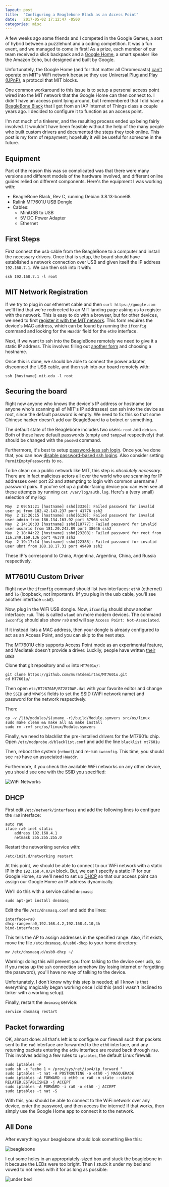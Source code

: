 ```yaml
---
layout: post
title:  "Configuring a Beaglebone Black as an Access Point"
date:   2017-05-02 17:12:47 -0500
categories: misc
---
```


A few weeks ago some friends and I competed in the Google Games, a sort of hybrid between a puzzlehunt and a coding competition. It was a fun event, and we managed to come in first! As a prize, each member of our team received a slick backpack and a [Google Home](https://madeby.google.com/home/), a smart speaker like the Amazon Echo, but designed and built by Google.

Unfortunately, the Google Home (and for that matter all Chromecasts) [can't operate](http://kb.mit.edu/confluence/pages/viewpage.action?pageId=152573801) on MIT's WiFi network because they use [Universal Plug and Play (UPnP)](https://en.wikipedia.org/wiki/Universal_Plug_and_Play), a protocol that MIT blocks.

One common workaround to this issue is to setup a personal access point wired into the MIT network that the Google Home can then connect to. I didn't have an access point lying around, but I remembered that I did have a [BeagleBone Black](https://beagleboard.org/black) that I got from an IAP Internet of Things class a couple years ago. I decided to configure it to function as an access point.

I'm not much of a tinkerer, and the resulting process ended up being fairly involved. It wouldn't have been feasible without the help of the many people who built custom drivers and documented the steps they took online. This post is my form of repayment; hopefully it will be useful for someone in the future.

## Equipment

Part of the reason this was so complicated was that there were many versions and different models of the hardware involved, and different online guides relied on different components. Here's the equipment I was working with:

* BeagleBone Black, Rev C, running Debian 3.8.13-bone68
* Ralink MT7601U USB Dongle
* Cables:
  * MiniUSB to USB
  * 5V DC Power Adapter
  * Ethernet

## First Steps

First connect the usb cable from the BeagleBone to a computer and install the necessary drivers. Once that is setup, the board should have established a network connection over USB and given itself the IP address `192.168.7.1`. We can then ssh into it with:

```
ssh 192.168.7.1 -l root
```

## MIT Network Registration

If we try to plug in our ethernet cable and then `curl https://google.com` we'll find that we're redirected to an MIT landing page asking us to register with the network. This is easy to do with a browser, but for other devices, we need to first [register it with the MIT network](https://rcc.mit.edu/registration). This form requires the device's MAC address, which can be found by running the `ifconfig` command and looking for the `HWaddr` field for the `eth0` interface.

Next, if we want to ssh into the BeagleBone remotely we need to give it a static IP address. This involves filling out [another form](http://rcc.mit.edu/ip-request) and choosing a hostname.

Once this is done, we should be able to connect the power adapter, disconnect the USB cable, and then ssh into our board remotely with:

```
ssh [hostname].mit.edu -l root
```

## Securing the board

Right now anyone who knows the device's IP address or hostname (or anyone who's scanning all of MIT's IP addresses) can ssh into the device as root, since the default password is empty. We need to fix this so that some Chinese hacker doesn't add our BeagleBoard to a botnet or something.

The default state of the Beaglebone includes two users: `root` and `debian`. Both of these have default passwords (empty and `temppwd` respectively) that should be changed with the `passwd` command.

Furthermore, it's best to setup [password-less ssh login](http://www.linuxproblem.org/art_9.html). Once you've done that, you can now [disable password-based ssh logins](http://support.hostgator.com/articles/specialized-help/technical/how-to-disable-password-authentication-for-ssh). Also consider setting `PermitEmptyPasswords` to `no`.

To be clear: on a public network like MIT, this step is *absolutely necessary*. There are in fact malicious actors all over the world who are scanning for IP addresses over port 22 and attempting to login with common username / password pairs. If you've set up a public-facing device you can even see all these attempts by running `cat /var/log/auth.log`. Here's a (very small) selection of my log:

```
May  2 09:51:21 [hostname] sshd[3336]: Failed password for invalid user pi from 182.42.143.237 port 41776 ssh2
May  2 12:26:15 [hostname] sshd[6130]: Failed password for invalid user admin from 186.134.163.92 port 57968 ssh2
May  2 14:10:03 [hostname] sshd[18777]: Failed password for invalid user usuario from 181.20.243.89 port 38646 ssh2
May  2 18:04:22 [hostname] sshd[23208]: Failed password for root from 116.249.169.136 port 46370 ssh2
May  2 19:17:14 [hostname] sshd[22388]: Failed password for invalid user ubnt from 188.18.17.31 port 49490 ssh2
```

These IP's correspond to China, Argentina, Argentina, China, and Russia respectively.

## MT7601U Custom Driver
Right now the `ifconfig` command should list two interfaces: `eth0` (ethernet) and `lo` (loopback, not important). (If you plug in the usb cable, you'll see another interface `usb0`).

Now, plug in the WiFi USB dongle. Now, `ifconfig` should show another interface: `ra0`. This is called `wlan0` on more modern devices. The command `iwconfig` should also show `ra0` and will say `Access Point: Not-Associated`.

If it instead lists a MAC address, then your dongle is already configured to act as an Access Point, and you can skip to the next step.

The MT7601U chip supports Access Point mode as an experimental feature, and Mediatek doesn't provide a driver. Luckily, people have written [their own](https://github.com/muratdemirtas/MT7601u).

Clone that git repository and `cd` into `MT7601u/`:

```
git clone https://github.com/muratdemirtas/MT7601u.git
cd MT7601u/
```

Then open `etc/RT2870AP/RT2870AP.dat` with your favorite editor and change the `SSID` and `WPAPSK` fields to set the SSID (WiFi network name) and password for the network respectively.

Then:

```
cp -v /lib/modules/$(uname -r)/build/Module.symvers src/os/linux
sudo make clean && make all && make install
sudo rm -rvf src/os/linux/Module.symvers
```

Finally, we need to blacklist the pre-installed drivers for the MT7601u chip. Open `/etc/modprobe.d/blacklist.conf` and add the line `blacklist mt7601u`

Then, reboot the system (`reboot`) and re-run `iwconfig`. This time, you should see `ra0` have an associated `HWaddr`.

Furthermore, if you check the available WiFi networks on any other device, you should see one with the SSID you specified:

![WiFi Networks](/assets/beaglebone/WiFi.png)

## DHCP

First edit `/etc/network/interfaces` and add the following lines to configure the `ra0` interface:

```
auto ra0
iface ra0 inet static
    address 192.168.4.1
    netmask 255.255.255.0
```

Restart the networking service with:

```
/etc/init.d/networking restart
```

At this point, we should be able to connect to our WiFi network with a static IP in the `192.168.4.0/24` block. But, we can't specify a static IP for our Google Home, so we'll need to set up [DHCP](https://en.wikipedia.org/wiki/Dynamic_Host_Configuration_Protocol) so that our access point can assign our Google Home an IP address dynamically.

We'll do this with a service called `dnsmasq`:

```
sudo apt-get install dnsmasq
```

Edit the file `/etc/dnsmasq.conf` and add the lines:

```
interface=ra0
dhcp-range=ra0,192.168.4.2,192.168.4.10,4h
bind-interfaces
```

This tells the AP to assign addresses in the specified range. Also, if it exists, move the file `/etc/dnsmasq.d/usb0-dhcp` to your home directory:

```
mv /etc/dnsmasq.d/usb0-dhcp ~/
```

Warning: doing this will prevent you from talking to the device over usb, so if you mess up the `ssh` connection somehow (by losing internet or forgetting the password), you'll have no way of talking to the device.

Unfortunately, I don't know why this step is needed; all I know is that everything magically began working once I did this (and I wasn't inclined to tinker with a working setup).

Finally, restart the `dnsmasq` service:

```
service dnsmasq restart
```

## Packet forwarding

OK, almost done: all that's left is to configure our firewall such that packets sent to the `ra0` interface are forwarded to the `eth0` interface, and any returning packets entering the `eth0` interface are routed back through `ra0`. This involves adding a few rules to `iptables`, the default Linux firewall:

```
sudo iptables -F
sudo sh -c "echo 1 > /proc/sys/net/ipv4/ip_forward "
sudo iptables -t nat -A POSTROUTING -o eth0 -j MASQUERADE
sudo iptables -A FORWARD -i eth0 -o ra0 -m state --state RELATED,ESTABLISHED -j ACCEPT
sudo iptables -A FORWARD -i ra0 -o eth0 -j ACCEPT
sudo iptables -t nat -S
```

With this, you should be able to connect to the WiFi network over any device, enter the password, and then access the internet! If that works, then simply use the Google Home app to connect it to the network.

## All Done

After everything your beaglebone should look something like this:

![beaglebone](/assets/beaglebone/cables_annotated.png)

I cut some holes in an appropriately-sized box and stuck the beaglebone in it because the LEDs were too bright. Then I stuck it under my bed and vowed to not mess with it for as long as possible:

![under bed](/assets/beaglebone/box.JPG)
